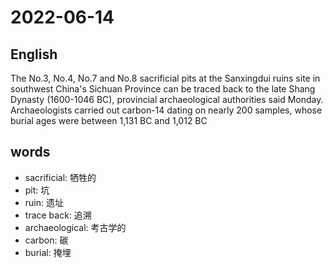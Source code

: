 # 2022-06-14


## English
The No.3, No.4, No.7 and No.8 
sacrificial pits at the Sanxingdui ruins site
in southwest China's Sichuan Province can
be traced back to the late Shang Dynasty
(1600-1046 BC), provincial archaeological
authorities said Monday. Archaeologists
carried out carbon-14 dating on nearly 200
samples, whose burial ages were between
1,131 BC and 1,012 BC 

## words
* sacrificial: 牺牲的
* pit: 坑
* ruin: 遗址
* trace back: 追溯
* archaeological: 考古学的
* carbon: 碳
* burial: 掩埋